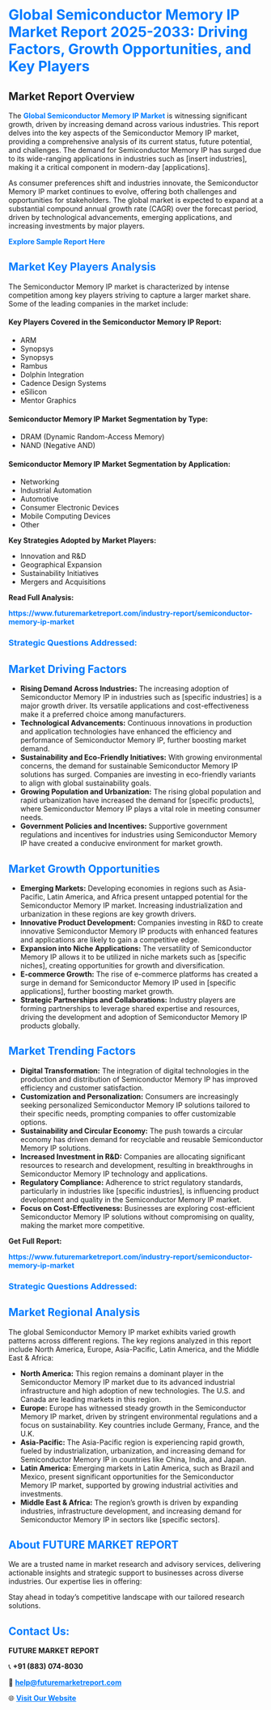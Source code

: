 <h1 style="color: #007BFF;">Global Semiconductor Memory IP Market Report 2025-2033: Driving Factors, Growth Opportunities, and Key Players</h1>

<section id="overview">
<h2>Market Report Overview</h2>
<p>The <a href="https://www.futuremarketreport.com/industry-report/semiconductor-memory-ip-market" style="color: #007BFF; text-decoration: none;"><strong>Global Semiconductor Memory IP Market</strong></a> is witnessing significant growth, driven by increasing demand across various industries. This report delves into the key aspects of the Semiconductor Memory IP market, providing a comprehensive analysis of its current status, future potential, and challenges. The demand for Semiconductor Memory IP has surged due to its wide-ranging applications in industries such as [insert industries], making it a critical component in modern-day [applications].</p>
<p>As consumer preferences shift and industries innovate, the Semiconductor Memory IP market continues to evolve, offering both challenges and opportunities for stakeholders. The global market is expected to expand at a substantial compound annual growth rate (CAGR) over the forecast period, driven by technological advancements, emerging applications, and increasing investments by major players.</p>
</section>

<section id="overview">
<p><a href="https://www.futuremarketreport.com/request-sample/reportId=81636" style="color: #007BFF; text-decoration: none;"><strong>Explore Sample Report Here</strong></a></p>
</section>

<section id="key-players">
<h2 style="color: #007BFF;">Market Key Players Analysis</h2>
<p>The Semiconductor Memory IP market is characterized by intense competition among key players striving to capture a larger market share. Some of the leading companies in the market include:</p>
<h4>Key Players Covered in the Semiconductor Memory IP Report:</h4>
<ul><li>ARM</li><li>Synopsys</li><li>Synopsys</li><li>Rambus</li><li>Dolphin Integration</li><li>Cadence Design Systems</li><li>eSilicon</li><li>Mentor Graphics</li></ul>
<h4>Semiconductor Memory IP Market Segmentation by Type:</h4>
<ul><li>DRAM (Dynamic Random-Access Memory)</li><li>NAND (Negative AND)</li></ul>

<h4>Semiconductor Memory IP Market Segmentation by Application:</h4>
<ul><li>Networking</li><li>Industrial Automation</li><li>Automotive</li><li>Consumer Electronic Devices</li><li>Mobile Computing Devices</li><li>Other</li></ul>
<p><strong>Key Strategies Adopted by Market Players:</strong></p>
<ul>
<li>Innovation and R&D</li>
<li>Geographical Expansion</li>
<li>Sustainability Initiatives</li>
<li>Mergers and Acquisitions</li>
</ul>
</section>

<section>
<p><strong>Read Full Analysis: </strong></p><a href="https://www.futuremarketreport.com/industry-report/semiconductor-memory-ip-market" style="color: #007BFF; text-decoration: none;"><strong>https://www.futuremarketreport.com/industry-report/semiconductor-memory-ip-market</strong></a>
<h3 style="color: #007BFF;">Strategic Questions Addressed:</h3>
</section>

<section id="driving-factors">
<h2 style="color: #007BFF;">Market Driving Factors</h2>
<ul>
<li><strong>Rising Demand Across Industries:</strong> The increasing adoption of Semiconductor Memory IP in industries such as [specific industries] is a major growth driver. Its versatile applications and cost-effectiveness make it a preferred choice among manufacturers.</li>
<li><strong>Technological Advancements:</strong> Continuous innovations in production and application technologies have enhanced the efficiency and performance of Semiconductor Memory IP, further boosting market demand.</li>
<li><strong>Sustainability and Eco-Friendly Initiatives:</strong> With growing environmental concerns, the demand for sustainable Semiconductor Memory IP solutions has surged. Companies are investing in eco-friendly variants to align with global sustainability goals.</li>
<li><strong>Growing Population and Urbanization:</strong> The rising global population and rapid urbanization have increased the demand for [specific products], where Semiconductor Memory IP plays a vital role in meeting consumer needs.</li>
<li><strong>Government Policies and Incentives:</strong> Supportive government regulations and incentives for industries using Semiconductor Memory IP have created a conducive environment for market growth.</li>
</ul>
</section>

<section id="growth-opportunities">
<h2 style="color: #007BFF;">Market Growth Opportunities</h2>
<ul>
<li><strong>Emerging Markets:</strong> Developing economies in regions such as Asia-Pacific, Latin America, and Africa present untapped potential for the Semiconductor Memory IP market. Increasing industrialization and urbanization in these regions are key growth drivers.</li>
<li><strong>Innovative Product Development:</strong> Companies investing in R&D to create innovative Semiconductor Memory IP products with enhanced features and applications are likely to gain a competitive edge.</li>
<li><strong>Expansion into Niche Applications:</strong> The versatility of Semiconductor Memory IP allows it to be utilized in niche markets such as [specific niches], creating opportunities for growth and diversification.</li>
<li><strong>E-commerce Growth:</strong> The rise of e-commerce platforms has created a surge in demand for Semiconductor Memory IP used in [specific applications], further boosting market growth.</li>
<li><strong>Strategic Partnerships and Collaborations:</strong> Industry players are forming partnerships to leverage shared expertise and resources, driving the development and adoption of Semiconductor Memory IP products globally.</li>
</ul>
</section>

<section id="trending-factors">
<h2 style="color: #007BFF;">Market Trending Factors</h2>
<ul>
<li><strong>Digital Transformation:</strong> The integration of digital technologies in the production and distribution of Semiconductor Memory IP has improved efficiency and customer satisfaction.</li>
<li><strong>Customization and Personalization:</strong> Consumers are increasingly seeking personalized Semiconductor Memory IP solutions tailored to their specific needs, prompting companies to offer customizable options.</li>
<li><strong>Sustainability and Circular Economy:</strong> The push towards a circular economy has driven demand for recyclable and reusable Semiconductor Memory IP solutions.</li>
<li><strong>Increased Investment in R&D:</strong> Companies are allocating significant resources to research and development, resulting in breakthroughs in Semiconductor Memory IP technology and applications.</li>
<li><strong>Regulatory Compliance:</strong> Adherence to strict regulatory standards, particularly in industries like [specific industries], is influencing product development and quality in the Semiconductor Memory IP market.</li>
<li><strong>Focus on Cost-Effectiveness:</strong> Businesses are exploring cost-efficient Semiconductor Memory IP solutions without compromising on quality, making the market more competitive.</li>
</ul>
</section>

<section>
<p><strong>Get Full Report: </strong></p><a href="https://www.futuremarketreport.com/industry-report/semiconductor-memory-ip-market" style="color: #007BFF; text-decoration: none;"><strong>https://www.futuremarketreport.com/industry-report/semiconductor-memory-ip-market</strong></a>
<h3 style="color: #007BFF;">Strategic Questions Addressed:</h3>
</section>


<section id="regional-analysis">
<h2 style="color: #007BFF;">Market Regional Analysis</h2>
<p>The global Semiconductor Memory IP market exhibits varied growth patterns across different regions. The key regions analyzed in this report include North America, Europe, Asia-Pacific, Latin America, and the Middle East & Africa:</p>
<ul>
<li><strong>North America:</strong> This region remains a dominant player in the Semiconductor Memory IP market due to its advanced industrial infrastructure and high adoption of new technologies. The U.S. and Canada are leading markets in this region.</li>
<li><strong>Europe:</strong> Europe has witnessed steady growth in the Semiconductor Memory IP market, driven by stringent environmental regulations and a focus on sustainability. Key countries include Germany, France, and the U.K.</li>
<li><strong>Asia-Pacific:</strong> The Asia-Pacific region is experiencing rapid growth, fueled by industrialization, urbanization, and increasing demand for Semiconductor Memory IP in countries like China, India, and Japan.</li>
<li><strong>Latin America:</strong> Emerging markets in Latin America, such as Brazil and Mexico, present significant opportunities for the Semiconductor Memory IP market, supported by growing industrial activities and investments.</li>
<li><strong>Middle East & Africa:</strong> The region’s growth is driven by expanding industries, infrastructure development, and increasing demand for Semiconductor Memory IP in sectors like [specific sectors].</li>
</ul>
</section>

<footer>
<h2 style="color: #007BFF;">About FUTURE MARKET REPORT</h2>
<p>We are a trusted name in market research and advisory services, delivering actionable insights and strategic support to businesses across diverse industries. Our expertise lies in offering:</p>

<p>Stay ahead in today’s competitive landscape with our tailored research solutions.</p>

<h2 style="color: #007BFF;">Contact Us:</h2>
<p><strong>FUTURE MARKET REPORT</strong></p>
<p>📞 <strong>+91 (883) 074-8030</strong></p>
<p>📧 <strong><a href="mailto:help@futuremarketreport.com" style="color: #007BFF;">help@futuremarketreport.com</a></strong></p>
<p>🌐 <strong><a href="https://www.futuremarketreport.com/" style="color: #007BFF;">Visit Our Website</a></strong></p>
</footer>